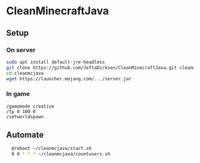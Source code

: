 # CleanMinecraftJava

## Setup

### On server

```bash
sudo apt install default-jre-headless
git clone https://github.com/JeftaDirksen/CleanMinecraftJava.git cleanmcjava
cd cleanmcjava
wget https://launcher.mojang.com/.../server.jar
```

### In game

```minecraft
/gamemode creative
/tp 0 100 0
/setworldspawn
```

## Automate

```bash
  @reboot ~/cleanmcjava/start.sh
  0 0 * * * ~/cleanmcjava/countusers.sh
```
